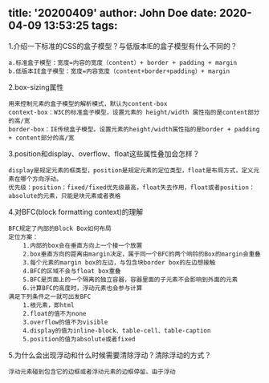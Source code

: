 title: '20200409'
author: John Doe
date: 2020-04-09 13:53:25
tags:
---
1.介绍一下标准的CSS的盒子模型？与低版本IE的盒子模型有什么不同的？

	a.标准盒子模型：宽度=内容的宽度（content）+ border + padding + margin
	b.低版本IE盒子模型：宽度=内容宽度（content+border+padding）+ margin

2.box-sizing属性

	用来控制元素的盒子模型的解析模式，默认为content-box
	context-box：W3C的标准盒子模型，设置元素的 height/width 属性指的是content部分的高/宽
	border-box：IE传统盒子模型。设置元素的height/width属性指的是border + padding + content部分的高/宽

3.position和display、overflow、float这些属性叠加会怎样？

	display是规定元素的框类型，position是规定元素的定位类型，float是布局方式，定义元素在哪个方向浮动。
    优先级：position：fixed/fixed优先级最高，float失去作用，float或者position：absolute的元素，只能是块元素或者表格
    
4.对BFC(block formatting context)的理解
	
    BFC规定了内部的Block Box如何布局
  	定位方案：
        1.内部的box会在垂直方向上一个接一个放置
        2.box垂直方向的距离由margin决定，属于同一个BFC的两个响铃的Box的margin会重叠
    	3.每个元素的margin box的左边，与包含块border box的左边想接触
    	4.BFC的区域不会与float box重叠
    	5.BFC是页面上的一个隔离的独立容器，容器里面的子元素不会影响到外面的元素
    	6.计算BFC的高度时，浮动元素也会参与计算
    满足下列条件之一就可出发BFC
    	1.根元素，即html
        2.float的值不为none
        3.overflow的值不为visible
        4.display的值为inline-block、table-cell、table-caption
        5.position的值为absolute或者fixed
       
5.为什么会出现浮动和什么时候需要清除浮动？清除浮动的方式？
	
    浮动元素碰到包含它的边框或者浮动元素的边框停留。由于浮动